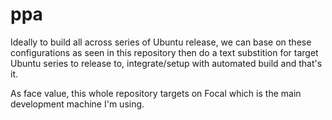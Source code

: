 # ppa

Ideally to build all across series of Ubuntu release, we can base on these
configurations as seen in this repository then do a text substition for target
Ubuntu series to release to, integrate/setup with automated build and that's it.

As face value, this whole repository targets on Focal which is the main development
machine I'm using.
